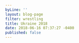 ```yaml
---
byLine: ''
layout: blog-page
filter: wrestling
title: Ukraine 2018
date: 2018-06-16 07:37:27 -0400
published: false
---
```

